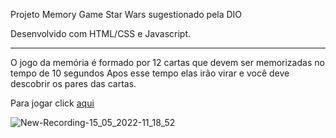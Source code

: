 Projeto Memory Game Star Wars sugestionado pela DIO

Desenvolvido com HTML/CSS e Javascript.

<hr>

O jogo da memória é formado por 12 cartas que devem ser memorizadas no tempo de 10 segundos
Apos esse tempo elas irão virar e você deve descobrir os pares das cartas.


Para jogar click <a href="https://pamelamarinho.github.io/memory-game/" target="_blank">aqui</a>

![New-Recording-15_05_2022-11_18_52](https://user-images.githubusercontent.com/40448360/168477645-b216fbaf-d1b7-4c95-8de4-da541645c1da.gif)
